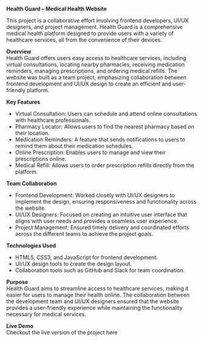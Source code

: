 **Health Guard – Medical Health Website**

This project is a collaborative effort involving frontend developers, UI/UX designers, and project management. Health Guard is a comprehensive medical health platform designed to provide users with a variety of healthcare services, all from the convenience of their devices.

**Overview**      
Health Guard offers users easy access to healthcare services, including virtual consultations, locating nearby pharmacies, receiving medication reminders, managing prescriptions, and ordering medical refills. The website was built as a team project, emphasizing collaboration between frontend development and UI/UX design to create an efficient and user-friendly platform.

**Key Features**
- Virtual Consultation: Users can schedule and attend online consultations with healthcare professionals.
- Pharmacy Locator: Allows users to find the nearest pharmacy based on their location.
- Medication Reminders: A feature that sends notifications to users to remind them about their medication schedules.
- Online Prescription: Enables users to manage and view their prescriptions online.
- Medical Refill: Allows users to order prescription refills directly from the platform.
  
**Team Collaboration**
- Frontend Development: Worked closely with UI/UX designers to implement the design, ensuring responsiveness and functionality across the website.
- UI/UX Designers: Focused on creating an intuitive user interface that aligns with user needs and provides a seamless user experience.
- Project Management: Ensured timely delivery and coordinated efforts across the different teams to achieve the project goals.
  
**Technologies Used**
- HTML5, CSS3, and JavaScript for frontend development.
- UI/UX design tools to create the design layout.
- Collaboration tools such as GitHub and Slack for team coordination.
  
**Purpose**    
Health Guard aims to streamline access to healthcare services, making it easier for users to manage their health online. The collaboration between the development team and UI/UX designers ensured that the website provides a user-friendly experience while maintaining the functionality necessary for medical services.

**Live Demo**     
Checkout the live version of the project here
